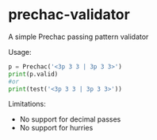 prechac-validator
=================

A simple Prechac passing pattern validator

Usage:
```python
p = Prechac('<3p 3 3 | 3p 3 3>')
print(p.valid)
#or
print(test('<3p 3 3 | 3p 3 3>'))
```
Limitations:
* No support for decimal passes
* No support for hurries
